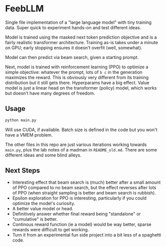 # FeebLLM

Single file implementation of a "large language model" with tiny training data. Super quick to experiment hands-on and test different ideas.

Model is trained using the masked next token prediction objective and is a fairly realistic transformer architecture. Training as-is takes under a minute on GPU; early stopping ensures it doesn't overfit (well, somewhat).

Model can then predict via beam search, given a starting prompt.

Next, model is trained with reinforcement learning (PPO) to optimize a simple objective: whatever the prompt, lots of `b c` in the generation maximizes the reward. This is obviously very different from its training distribution but it still gets there. Hyperparams have a big effect. Value model is just a linear head on the transformer (policy) model, which works but doesn't have many degrees of freedom.

## Usage

```python
python main.py
```

Will use CUDA, if available. Batch size is defined in the code but you won't have a VMEM problem.

The other files in this repo are just various iterations working towards `main.py`, plus the lab notes of a madman in `README_old.md`. There are some different ideas and some blind alleys.

## Next Steps

* Interesting effect that beam search is (much) better after a small amount of PPO compared to no beam search, but the effect reverses after lots of PPO (when straight sampling is better and beam search is rubbish).
* Epsilon exploration for PPO is interesting, particularly if you could optimize the model's curiosity.
* A better value model or head.
* Definitively answer whether final reward being "standalone" or "cumulative" is better.
* Continous reward function (ie a model) would be way better, sparse rewards were difficult to get working.
* Turn it from an experimental fun side project into a bit less of a spaghetti code.